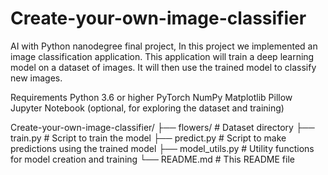 # Create-your-own-image-classifier

AI with Python nanodegree final project, In this project we implemented an image classification application. This application will train a deep learning model on a dataset of images. It will then use the trained model to classify new images.

Requirements
Python 3.6 or higher
PyTorch
NumPy
Matplotlib
Pillow
Jupyter Notebook (optional, for exploring the dataset and training)

Create-your-own-image-classifier/
├── flowers/                      # Dataset directory
├── train.py                      # Script to train the model
├── predict.py                    # Script to make predictions using the trained model
├── model_utils.py                # Utility functions for model creation and training
└── README.md                     # This README file
